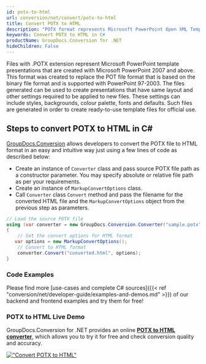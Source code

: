 ```yaml
---
id: potx-to-html
url: conversion/net/convert/potx-to-html
title: Convert POTX to HTML
description: "POTX format represents Microsoft PowerPoint Open XML Template with .potx extension. Learn how to convert POTX to HTML file programmatically in C# language using GroupDocs.Conversion for .NET library."
keywords: Convert POTX to HTML in C#
productName: GroupDocs.Conversion for .NET
hideChildren: False
---
```


Files with .POTX extension represent Microsoft PowerPoint template presentations that are created with Microsoft PowerPoint 2007 and above. This format was created to replace the POT file format that is based on the binary file format and is supported with PowerPoint 97-2003. The files generated can be used to create presentations that have same layout and other settings required to be applied to new files. These settings can include styles, backgrounds, colour palette, fonts and defaults. Such files are generated in order to create ready-to-use template files for official use.

## Steps to convert POTX to HTML in C#

[GroupDocs.Conversion](https://products.groupdocs.com/conversion/net) allows developers to convert the POTX file to HTML format in an easy and intuitive way just using a few lines of code as described below:

* Create an instance of `Converter` class and pass source POTX file path as a constructor parameter. You may specify absolute or relative file path as per your requirements. 
* Create an instance of `MarkupConvertOptions` class.
* Call `Converter` class `Convert` method and pass the filename for the converted HTML file and the `MarkupConvertOptions` object from the previous step as parameters.

```csharp
// Load the source POTX file
using (var converter = new GroupDocs.Conversion.Converter("sample.potx"))
{
    // Set the convert options for HTML format
   var options = new MarkupConvertOptions();
    // Convert to HTML format
    converter.Convert("converted.html", options);
}
```

### Code Examples

Please find more [use-cases and complete C# sources]({{< ref "conversion/net/developer-guide/examples-and-demos.md" >}}) of our backend and frontend examples and try them for free!

### POTX to HTML Live Demo

GroupDocs.Conversion for .NET provides an online [**POTX to HTML converter**](https://products.groupdocs.app/conversion/potx-to-html), which allows you to try it for free and check conversion quality and accuracy.

[!["Convert POTX to HTML"](conversion/net/images/convert-to-html/convert-potx-to-html.png)](https://products.groupdocs.app/conversion/potx-to-html)